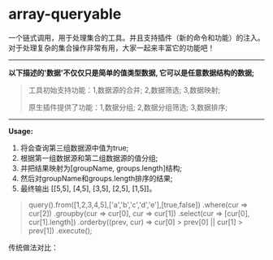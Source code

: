 # array-queryable
一个链式调用，用于处理集合的工具。并且支持插件（新的命令和功能）的注入。对于处理复杂的集合操作非常有用，大家一起来丰富它的功能吧！


----------


   **以下描述的'数据'不仅仅只是简单的值类型数据, 它可以是任意数据结构的数据;**

   

> 工具初始支持功能：1,数据源的合并; 2,数据筛选; 3,数据映射;
> 
> 原生插件提供了功能：1,数据分组; 2,数据分组筛选; 3,数据排序;


----------


**Usage:**

  
 1. 将会查询第三组数据源中值为true;
 2. 根据第一组数据源和第二组数据源的值分组;
 3. 并把结果映射为[groupName, groups.length]结构;
 4. 然后对groupName和groups.length排序的结果;
 5. 最终输出 [[5,5], [4,5], [3,5], [2,5], [1,5]]。
 
 

> query().from([1,2,3,4,5],['a','b','c','d','e'],[true,false])
              .where(cur => cur[2])
              .groupby(cur => cur[0], cur => cur[1])
              .select(cur => [cur[0], cur[1].length])
              .orderby((prev, cur) => cur[0] > prev[0] || cur[1] > prev[1])
              .execute();
          

传统做法对比：


